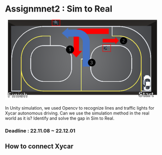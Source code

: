 # Assignmnet2 : Sim to Real
<p align="center"><img src="../image/8.png"></p>   

In Unity simulation, we used Opencv to recognize lines and traffic lights for Xycar autonomous driving. Can we use the simulation method in the real world as it is? Identify and solve the gap in Sim to Real.  

### **Deadline : 22.11.08 ~ 22.12.01**

## How to connect Xycar

